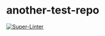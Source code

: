 # another-test-repo

[![Super-Linter](https://github.com/arghpy/another-test-repo/actions/workflows/manage_pull_requests.yaml/badge.svg)](https://github.com/marketplace/actions/super-linter)
